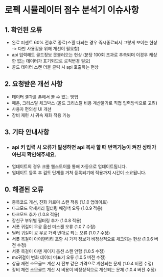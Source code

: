 # 로펙 시뮬레이터 점수 분석기 이슈사항

## 1. 확인된 오류
- 완료 퍼센트 60% 전후로 종료(스캔 다되는 경우 즉시종료되서 그렇게 보이는 현상 -> 다만 사용감을 위해 개선이 필요함)
- api 입력해도 골드정보 못불러오는 현상 (분당 100회 초과로 추측되며 이경우 캐싱한 없는 데이터가 표기되므로 로직변경 필요)
- 골드 데이터 스캔 더블 클릭 시 api 호출하는 현상
  
## 2. 요청받은 개선 사항
- 데이터 결과를 폰에서 볼 수 있는 방법
- 페온, 크리스탈 체크박스 (골드 크리스탈 비용 계산불가로 직접 입력방식으로 고려)
- 사용자 편의성 UI 개선
- 장비 재련 시 귀속 재화 적용 기능

## 3. 기타 안내사항
- ### api 키 입력 시 오류가 발생하면 api 복사 할 때 번역기능이 켜진 상태가 아닌지 확인해주세요.
- 업데이트의 경우 크롬 웹스토어를 통해 자동으로 업데이트됩니다.
- 업데이트 등록 후 검토 단계를 거쳐 등록되기에 적용까지 시간이 소요됩니다.


## 0. 해결된 오류
- 중복코드 개선, 진화 카르마 스캔 적용 (1.1.0 업데이트)
- 다크모드 악세서리 필터링 배경색 오류 (1.0.9 적용)
- 다크모드 추가 (1.0.8 적용)
- 장신구 부위별 필터링 추가 (1.0.8 적용)
- 서폿 귀걸이 무공 옵션 미스캔 오류 (1.0.7 수정)
- 딜러 귀걸이 공 무공 가격 반대로 되는 오류 (1.0.7 수정)
- 서폿 목걸이 아이덴티티 포함 시 가격 정보가 비정상적으로 체크되는 현상 (1.0.6 버전 수정)
- 서폿 목걸이 아덴 게이지 옵션 스캔 안함 (1.0.5 수정)
- mx귀걸이 변화 데이터 미표기 오류 (1.0.5 버전 수정)
- 상급 재련 소모골드 계산 시 전부 같은 가격으로 계산되는 문제 (1.0.4 버전 수정)
- 장비 재련 소모골드 계산 시 비용이 비정상적으로 계산되는 문제 (1.0.4 버전 수정)

